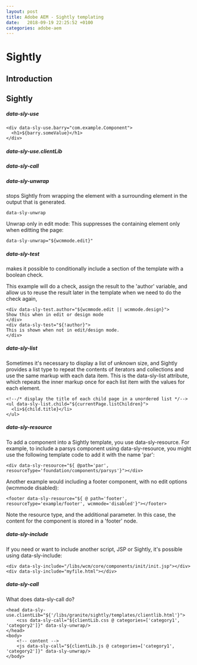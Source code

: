 ```yaml
---
layout: post
title: Adobe AEM - Sightly templating
date:   2018-09-19 22:25:52 +0100
categories: adobe-aem
---
```

Sightly
=======

Introduction
------------

Sightly
-------

##### data-sly-use

    <div data-sly-use.barry="com.example.Component">
      <h1>${barry.someValue}</h1>
    </div>

##### data-sly-use.clientLib

##### data-sly-call

##### data-sly-unwrap

stops Sightly from wrapping the element with a surrounding element in
the output that is generated.

    data-sly-unwrap

Unwrap only in edit mode: This suppresses the containing element only
when editting the page:

    data-sly-unwrap="${wcmmode.edit}"

##### data-sly-test

makes it possible to conditionally include a section of the template
with a boolean check.

This example will do a check, assign the result to the 'author'
variable, and allow us to reuse the result later in the template when we
need to do the check again,

    <div data-sly-test.author="${wcmmode.edit || wcmmode.design}">
    Show this when in edit or design mode
    </div>
    <div data-sly-test="${!author}">
    This is shown when not in edit/design mode.
    </div>

##### data-sly-list

Sometimes it's necessary to display a list of unknown size, and Sightly
provides a list type to repeat the contents of iterators and collections
and use the same markup with each data item. This is the data-sly-list
attribute, which repeats the inner markup once for each list item with
the values for each element.

    <!--/* display the title of each child page in a unordered list */-->
    <ul data-sly-list.child="${currentPage.listChildren}">
      <li>${child.title}</li>
    </ul>

##### data-sly-resource

To add a component into a Sightly template, you use data-sly-resource.
For example, to include a parsys component using data-sly-resource, you
might use the following template code to add it with the name 'par':

    <div data-sly-resource="${ @path='par', resourceType='foundation/components/parsys'}"></div>

Another example would including a footer component, with no edit options
(wcmmode disabled):

    <footer data-sly-resource="${ @ path='footer', resourceType='example/footer', wcmmode='disabled'}"></footer>

Note the resource type, and the additional parameter. In this case, the
content for the component is stored in a 'footer' node.

##### data-sly-include

If you need or want to include another script, JSP or Sightly, it's
possible using data-sly-include:

    <div data-sly-include="/libs/wcm/core/components/init/init.jsp"></div>
    <div data-sly-include="myfile.html"></div>

##### data-sly-call

What does data-sly-call do?

    <head data-sly-use.clientLib="${'/libs/granite/sightly/templates/clientlib.html'}">
        <css data-sly-call="${clientLib.css @ categories=['category1', 'category2']}" data-sly-unwrap/>
    </head>
    <body>
        <!-- content -->
        <js data-sly-call="${clientLib.js @ categories=['category1', 'category2']}" data-sly-unwrap/>
    </body>
